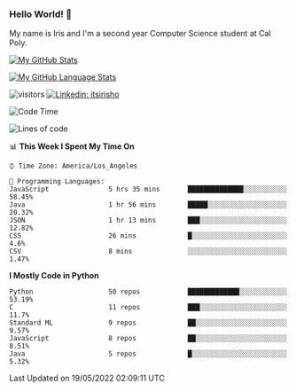 ### Hello World! 👋

My name is Iris and I'm a second year Computer Science student at Cal Poly. 


[![My GitHub Stats](https://github-readme-stats.vercel.app/api?username=sleepyStick&show_icons=true&&count_private=true&include_all_commits=true&theme=buefy)]()

[![My GitHub Language Stats](https://github-readme-stats.vercel.app/api/top-langs/?username=sleepyStick&langs_count=5&theme=buefy)]()

![visitors](https://visitor-badge.glitch.me/badge?page_id=sleepyStick.sleepyStick)
[![Linkedin: itsirisho](https://img.shields.io/badge/-itsirisho-informational?style=flat-square&logo=Linkedin&logoColor=white&link=https://www.linkedin.com/in/itsirisho/)](https://www.linkedin.com/in/itsirisho/)

<!--START_SECTION:waka-->
![Code Time](http://img.shields.io/badge/Code%20Time-0%20secs-blue)

![Lines of code](https://img.shields.io/badge/From%20Hello%20World%20I%27ve%20Written-24%20Million%20lines%20of%20code-blue)

📊 **This Week I Spent My Time On** 

```text
⌚︎ Time Zone: America/Los_Angeles

💬 Programming Languages: 
JavaScript               5 hrs 35 mins       ██████████████░░░░░░░░░░░   58.45% 
Java                     1 hr 56 mins        █████░░░░░░░░░░░░░░░░░░░░   20.32% 
JSON                     1 hr 13 mins        ███░░░░░░░░░░░░░░░░░░░░░░   12.82% 
CSS                      26 mins             █░░░░░░░░░░░░░░░░░░░░░░░░   4.6% 
CSV                      8 mins              ░░░░░░░░░░░░░░░░░░░░░░░░░   1.47%

```

**I Mostly Code in Python** 

```text
Python                   50 repos            █████████████░░░░░░░░░░░░   53.19% 
C                        11 repos            ███░░░░░░░░░░░░░░░░░░░░░░   11.7% 
Standard ML              9 repos             ██░░░░░░░░░░░░░░░░░░░░░░░   9.57% 
JavaScript               8 repos             ██░░░░░░░░░░░░░░░░░░░░░░░   8.51% 
Java                     5 repos             █░░░░░░░░░░░░░░░░░░░░░░░░   5.32%

```



 Last Updated on 19/05/2022 02:09:11 UTC
<!--END_SECTION:waka-->

<!--
**konanyuta/konanyuta** is a ✨ _special_ ✨ repository because its `README.md` (this file) appears on your GitHub profile.

Here are some ideas to get you started:

- 🔭 I’m currently working on ...
- 🌱 I’m currently learning ...
- 👯 I’m looking to collaborate on ...
- 🤔 I’m looking for help with ...
- 💬 Ask me about ...
- 📫 How to reach me: ...
- 😄 Pronouns: ...
- ⚡ Fun fact: ...
-->
